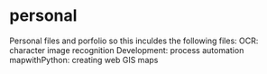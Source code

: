 # personal
Personal files and porfolio
so this inculdes the following files:
OCR: character image recognition
Development: process automation
mapwithPython: creating web GIS maps
